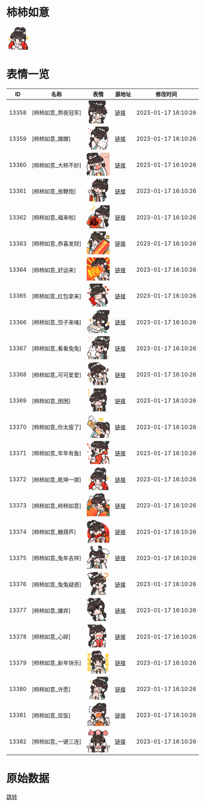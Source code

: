 # 柿柿如意

<img src="./cover.png" height="60" alt="cover" />

# 表情一览

|ID|名称|表情|源地址|修改时间|
|----|----|----|----|----|
|13358|[柿柿如意_熬夜冠军]|<img src="./pic/013358_%5B柿柿如意_熬夜冠军%5D.png" height="60" alt="熬夜冠军"/>|[链接](https://i0.hdslb.com/bfs/emote/e0ca056600d56df46cda1054cf023613da231872.png)|2023-01-17 16:10:26|
|13359|[柿柿如意_蹭蹭]|<img src="./pic/013359_%5B柿柿如意_蹭蹭%5D.png" height="60" alt="蹭蹭"/>|[链接](https://i0.hdslb.com/bfs/emote/7b9bad54c6bf256cdffa64b044505213392513b4.png)|2023-01-17 16:10:26|
|13360|[柿柿如意_大柿不妙]|<img src="./pic/013360_%5B柿柿如意_大柿不妙%5D.png" height="60" alt="大柿不妙"/>|[链接](https://i0.hdslb.com/bfs/emote/47d7f5915e16c7c692e36c18c3ece8b2e47b1365.png)|2023-01-17 16:10:26|
|13361|[柿柿如意_放鞭炮]|<img src="./pic/013361_%5B柿柿如意_放鞭炮%5D.png" height="60" alt="放鞭炮"/>|[链接](https://i0.hdslb.com/bfs/emote/9df11e66f6f7649a485336a4f4a145690330fe7f.png)|2023-01-17 16:10:26|
|13362|[柿柿如意_福来啦]|<img src="./pic/013362_%5B柿柿如意_福来啦%5D.png" height="60" alt="福来啦"/>|[链接](https://i0.hdslb.com/bfs/emote/60b0ce3b654ae7e54f42e45ec32460b27e9b2d35.png)|2023-01-17 16:10:26|
|13363|[柿柿如意_恭喜发财]|<img src="./pic/013363_%5B柿柿如意_恭喜发财%5D.png" height="60" alt="恭喜发财"/>|[链接](https://i0.hdslb.com/bfs/emote/89e1d843cfea7f6e5e5cfeccc011829cfd4332da.png)|2023-01-17 16:10:26|
|13364|[柿柿如意_好运来]|<img src="./pic/013364_%5B柿柿如意_好运来%5D.png" height="60" alt="好运来"/>|[链接](https://i0.hdslb.com/bfs/emote/e706cdc9ae951dcb5aaad0600b62b12a66a91c68.png)|2023-01-17 16:10:26|
|13365|[柿柿如意_红包拿来]|<img src="./pic/013365_%5B柿柿如意_红包拿来%5D.png" height="60" alt="红包拿来"/>|[链接](https://i0.hdslb.com/bfs/emote/7d0cd2490979e54f53ab869f03b1ddc12ef1e035.png)|2023-01-17 16:10:26|
|13366|[柿柿如意_饺子来咯]|<img src="./pic/013366_%5B柿柿如意_饺子来咯%5D.png" height="60" alt="饺子来咯"/>|[链接](https://i0.hdslb.com/bfs/emote/14cb27b22b35f65fc381b0de899d34455427a546.png)|2023-01-17 16:10:26|
|13367|[柿柿如意_看看兔兔]|<img src="./pic/013367_%5B柿柿如意_看看兔兔%5D.png" height="60" alt="看看兔兔"/>|[链接](https://i0.hdslb.com/bfs/emote/451716b306fec151a88ea12d1959f824cf1d6cef.png)|2023-01-17 16:10:26|
|13368|[柿柿如意_可可爱爱]|<img src="./pic/013368_%5B柿柿如意_可可爱爱%5D.png" height="60" alt="可可爱爱"/>|[链接](https://i0.hdslb.com/bfs/emote/6089b8aecc57173e8c8ac54b29fa2dbd3bbbd236.png)|2023-01-17 16:10:26|
|13369|[柿柿如意_困困]|<img src="./pic/013369_%5B柿柿如意_困困%5D.png" height="60" alt="困困"/>|[链接](https://i0.hdslb.com/bfs/emote/b90b835e6be8a1aac8d9e63802f1317d4d6c4b3a.png)|2023-01-17 16:10:26|
|13370|[柿柿如意_你太瘦了]|<img src="./pic/013370_%5B柿柿如意_你太瘦了%5D.png" height="60" alt="你太瘦了"/>|[链接](https://i0.hdslb.com/bfs/emote/dbb16e43675c4071b9fd3f0a59382ce68fb1abeb.png)|2023-01-17 16:10:26|
|13371|[柿柿如意_年年有鱼]|<img src="./pic/013371_%5B柿柿如意_年年有鱼%5D.png" height="60" alt="年年有鱼"/>|[链接](https://i0.hdslb.com/bfs/emote/a423f96fec5a2abce8588f119b790722b0fe95be.png)|2023-01-17 16:10:26|
|13372|[柿柿如意_乾坤一掷]|<img src="./pic/013372_%5B柿柿如意_乾坤一掷%5D.png" height="60" alt="乾坤一掷"/>|[链接](https://i0.hdslb.com/bfs/emote/d04a59b061d23a648d790bf65c65cf023a506078.png)|2023-01-17 16:10:26|
|13373|[柿柿如意_柿柿如意]|<img src="./pic/013373_%5B柿柿如意_柿柿如意%5D.png" height="60" alt="柿柿如意"/>|[链接](https://i0.hdslb.com/bfs/emote/027e8fdea6bf1ca4263d5aaa06c066102019622e.png)|2023-01-17 16:10:26|
|13374|[柿柿如意_糖葫芦]|<img src="./pic/013374_%5B柿柿如意_糖葫芦%5D.png" height="60" alt="糖葫芦"/>|[链接](https://i0.hdslb.com/bfs/emote/17697afcd576d1e244cc5a77ab66e43537607279.png)|2023-01-17 16:10:26|
|13375|[柿柿如意_兔年吉祥]|<img src="./pic/013375_%5B柿柿如意_兔年吉祥%5D.png" height="60" alt="兔年吉祥"/>|[链接](https://i0.hdslb.com/bfs/emote/55bee764976bb3d308d568f8c09382cbf2bd170e.png)|2023-01-17 16:10:26|
|13376|[柿柿如意_兔兔疑惑]|<img src="./pic/013376_%5B柿柿如意_兔兔疑惑%5D.png" height="60" alt="兔兔疑惑"/>|[链接](https://i0.hdslb.com/bfs/emote/6df2f593613bc0e01172780c516af975066e6f31.png)|2023-01-17 16:10:26|
|13377|[柿柿如意_嫌弃]|<img src="./pic/013377_%5B柿柿如意_嫌弃%5D.png" height="60" alt="嫌弃"/>|[链接](https://i0.hdslb.com/bfs/emote/defd827020275c3c2894529ce0a46e66fa66764f.png)|2023-01-17 16:10:26|
|13378|[柿柿如意_心碎]|<img src="./pic/013378_%5B柿柿如意_心碎%5D.png" height="60" alt="心碎"/>|[链接](https://i0.hdslb.com/bfs/emote/0d0a0e3a84a1f1e6222aab53fe3b3e66a0c89349.png)|2023-01-17 16:10:26|
|13379|[柿柿如意_新年快乐]|<img src="./pic/013379_%5B柿柿如意_新年快乐%5D.png" height="60" alt="新年快乐"/>|[链接](https://i0.hdslb.com/bfs/emote/337cf9a54b7d0faff89e67f22eeb5b4841914896.png)|2023-01-17 16:10:26|
|13380|[柿柿如意_许愿]|<img src="./pic/013380_%5B柿柿如意_许愿%5D.png" height="60" alt="许愿"/>|[链接](https://i0.hdslb.com/bfs/emote/ee34229b279cad92f70e5a59dd7ef69eb40f52d7.png)|2023-01-17 16:10:26|
|13381|[柿柿如意_炫饭]|<img src="./pic/013381_%5B柿柿如意_炫饭%5D.png" height="60" alt="炫饭"/>|[链接](https://i0.hdslb.com/bfs/emote/abc950c4298760354fe86c0addb88dd652535c81.png)|2023-01-17 16:10:26|
|13382|[柿柿如意_一键三连]|<img src="./pic/013382_%5B柿柿如意_一键三连%5D.png" height="60" alt="一键三连"/>|[链接](https://i0.hdslb.com/bfs/emote/1c62fe7915b5b40accc0057f64716399cf76cd2b.png)|2023-01-17 16:10:26|

# 原始数据

[跳转](./raw.json)

